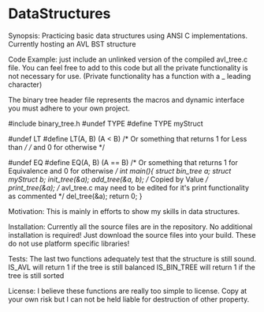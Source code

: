 # DataStructures
Synopsis:
Practicing basic data structures using ANSI C implementations.
Currently hosting an AVL BST structure

Code Example:
just include an unlinked version of the compiled avl_tree.c file.
You can feel free to add to this code but all the private functionality is not necessary for use.
(Private functionality has a function with a _ leading character)

The binary tree header file represents the macros and dynamic interface you must adhere to 
your own project.

#include binary_tree.h
#undef TYPE
#define TYPE myStruct

#undef LT
#define LT(A, B) (A < B) /* Or something that returns 1 for Less than */
                         /* and 0 for otherwise */

#undef EQ
#define EQ(A, B) (A == B) /* Or something that returns 1 for Equivalence and 0 for otherwise */
int main(){
   struct bin_tree a;
   struct myStruct b;
   init_tree(&a);
   add_tree(&a, b); /* Copied by Value */
   print_tree(&a); /* avl_tree.c may need to be edited for it's print functionality as commented */
   del_tree(&a);
   return 0;
}

Motivation:
This is mainly in efforts to show my skills in data structures.

Installation:
Currently all the source files are in the repository. No additional installation is required!
Just download the source files into your build. These do not use platform specific libraries!

Tests:
The last two functions adequately test that the structure is still sound.
IS_AVL will return 1 if the tree is still balanced
IS_BIN_TREE will return 1 if the tree is still sorted

License:
I believe these functions are really too simple to license. Copy at your own risk but I can not be
held liable for destruction of other property.
